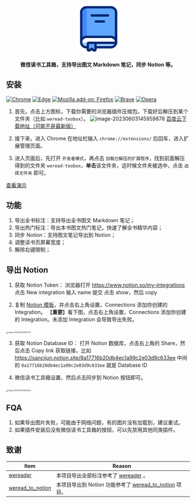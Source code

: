 <h2 align="center"><img src="assets/icon.png" height="128"><br></h2>
<p align="center"><strong>微信读书工具箱，支持导出图文 Markdown 笔记，同步 Notion 等。</strong></p>

## 安装

[![Chrome](https://img.shields.io/badge/-Chrome-brightgreen?logo=GoogleChrome)](./build/chrome-mv3-prod.zip)
[![Edge](https://img.shields.io/badge/-Edge-blue?logo=MicrosoftEdge)](./build/edge-mv3-prod.zip)
[![Mozilla add\-on: Firefox](https://img.shields.io/badge/-Firefox-brightgreen?logo=FirefoxBrowser)](./build/firefox-mv2-prod.zip)
[![Brave](https://img.shields.io/badge/-Brave-yellow?logo=Brave)](./build/brave-mv3-prod.zip)
[![Opera](https://img.shields.io/badge/-Opera-red?logo=Opera)](./build/opera-mv3-prod.zip)

1. 首先，点击上方图标，下载你需要的浏览器插件压缩包。下载好后解压到某个文件夹（比如 `weread-toobox`）。
![image-20230603145959878](https://img2023.cnblogs.com/blog/2740513/202306/2740513-20230603150001391-1222145165.png)
[百度云下载地址（可能不是最新版）](https://pan.baidu.com/s/1TKgvpArGmRSvDkS-pTVV5g?pwd=8ssd)

2. 接下来，进入 Chrome 在地址栏输入 `chrome://extensions/` 后回车，进入扩展管理页面。

3. 进入页面后，先打开 `开发者模式`，再点击 `加载已解压的扩展程序`，找到前面解压得到的文件夹 `weread-toobox`，**单击**该文件夹，这时候文件夹被选中，点击 `选择文件夹` 即可。

[查看演示]()

## 功能

1. 导出全书标注：支持导出全书图文 Markdown 笔记；
2. 导出热门标注：导出本书图文热门笔记，快速了解全书精华内容；
3. 同步 Notion：支持图文笔记导出到 Notion；
4. 调整读书页屏幕宽度；
5. 解除右键限制；

## 导出 Notion

1. 获取 Notion Token：
浏览器打开 https://www.notion.so/my-integrations
点击 New integration 输入 name 提交
点击 show，然后 copy

2. 复制 [Notion 模板](https://sancijun.notion.site/8a17716b20db4ec1a99c2e03d9c633ee)，并点击右上角设置，Connections 添加你创建的 Integration。
【**重要**】看下图，点击右上角设置，Connections 添加你创建的 Integration。未添加 Integration 会导致导出失败。

<img src="https://img2023.cnblogs.com/blog/2740513/202306/2740513-20230604120901298-1557718703.png" alt="image-20230604120858733" style="zoom: 33%;" />

3. 获取 Notion Database ID：
  打开 Notion 数据库，点击右上角的 Share，然后点击 Copy link
  获取链接，比如 https://sancijun.notion.site/8a17716b20db4ec1a99c2e03d9c633ee 中间的 `8a17716b20db4ec1a99c2e03d9c633ee` 就是 Database ID

4. 微信读书工具箱设置，然后点击同步到 Notion 按钮即可。
<img src="https://img2023.cnblogs.com/blog/2740513/202306/2740513-20230603144931569-2690162.png" alt="image-20230603144930462" style="zoom: 33%;" />

## FQA

1. 如果导出图片失败，可能由于网络问题，有的图片没有加载到，建议重试。
2. 如果插件安装后没有微信读书工具箱的按钮，可以先禁用其他同类插件。

## 致谢

| Item                                                         | Reason                                                       |
| ------------------------------------------------------------ | ------------------------------------------------------------ |
| [wereader](https://github.com/Higurashi-kagome/wereader)     | 本项目导出全部标注参考了 [wereader](https://github.com/Higurashi-kagome/wereader) 。 |
| [weread_to_notion](https://github.com/malinkang/weread_to_notion) | 本项目导出到 Notion 功能参考了 [weread_to_notion](https://github.com/malinkang/weread_to_notion) 项目。 |